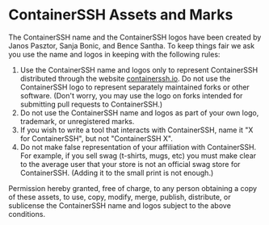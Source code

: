 # ContainerSSH Assets and Marks

The ContainerSSH name and the ContainerSSH logos have been created by Janos Pasztor, Sanja Bonic, and Bence Santha. To keep things fair we ask you use the name and logos in keeping with the following rules:

1. Use the ContainerSSH name and logos only to represent ContainerSSH distributed through the website [containerssh.io](https://containerssh.io). Do not use the ContainerSSH logo to represent separately maintained forks or other software. (Don't worry, you may use the logo on forks intended for submitting pull requests to ContainerSSH.)
2. Do not use the ContainerSSH name and logos as part of your own logo, trademark, or unregistered marks.
3. If you wish to write a tool that interacts with ContainerSSH, name it "X for ContainerSSH", but not "ContainerSSH X".
4. Do not make false representation of your affiliation with ContainerSSH. For example, if you sell swag (t-shirts, mugs, etc) you must make clear to the average user that your store is not an official swag store for ContainerSSH. (Adding it to the small print is not enough.)

Permission hereby granted, free of charge, to any person obtaining a copy of these assets, to use, copy, modify, merge, publish, distribute, or sublicense the ContainerSSH name and logos subject to the above conditions.

